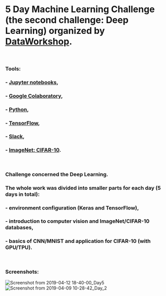 # 5 Day Machine Learning Challenge (the second challenge: Deep Learning) organized by [DataWorkshop](http://www.dataworkshop.eu/challenge).

&nbsp; &nbsp;

### Tools:
### - [Jupyter notebooks](https://jupyter.org/),
### - [Google Colaboratory](https://colab.research.google.com),
### - [Python](https://www.python.org),
### - [TensorFlow](https://www.tensorflow.org),
### - [Slack](slack.com),
### - [ImageNet: CIFAR-10](http://www.image-net.org/).

&nbsp; &nbsp;

### Challenge concerned the Deep Learning.
### The whole work was divided into smaller parts for each day (5 days in total): 
### - environment configuration (Keras and TensorFlow), 
### - introduction to computer vision and ImageNet/CIFAR-10 databases, 
### - basics of CNN/MNIST and application for CIFAR-10 (with GPU/TPU). 

&nbsp; &nbsp;

### Screenshots:
![Screenshot from 2019-04-12 18-40-00_Day5](https://user-images.githubusercontent.com/5718654/63880132-6a469500-c9cd-11e9-8771-0f29f65f6167.png)
![Screenshot from 2019-04-09 10-28-42_Day_2](https://user-images.githubusercontent.com/5718654/63880149-75012a00-c9cd-11e9-8a7c-96ca62d56425.png)
